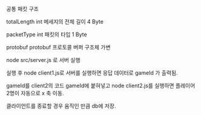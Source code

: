 
공통 패킷 구조

totalLength int         메세지의 전체 길이             4 Byte

packetType  int         패킷의 타입                  1 Byte

protobuf    protobuf    프로토콜 버퍼 구조체           가변




node src/server.js 로 서버 실행

실행 후 node client1.js로 서버를 실행하면 응답 데이터로 gameId 가 출력됨.

gameId를 client2의 코드 gameId에 붙혀넣고 node client2.js를 실행하면  플레이어 2명이 자동으로 x 축 이동.

클라이언트를 종료할 경우 움직인 만큼 db에 저장.
